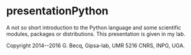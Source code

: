 # presentationPython

A not so short introduction to the Python language and some scientific modules, packages or distributions. 
This presentation is given in my lab. 

Copyright 2014--2016 G. Becq, Gipsa-lab, UMR 5216 CNRS, INPG, UGA. 
